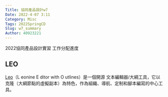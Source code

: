```yaml
---
Title: 協同產品設計w7
Date: 2022-4-07 3:11
Category: Misc
Tags: 2022SpringCD
Slug: w7_summary
Author: 40923221
---
```


2022協同產品設計實習
工作分配進度
<!-- PELICAN_END_SUMMARY -->

LEO
----

[Leo]（L eonine E ditor with O utlines）是一個開源 文本編輯器/大綱工具，它以克隆（大綱節點的虛擬副本）為特色，作為組織、導航、定制和腳本編寫的中心工具。

[Leo]:https://leoeditor.com/


